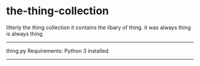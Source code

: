 # the-thing-collection
litterly the thing collection
it contains the libary of thing. it was always thing is always thing

------------------------------------

thing.py
Requirements:
Python 3 installed

----------------------------------
